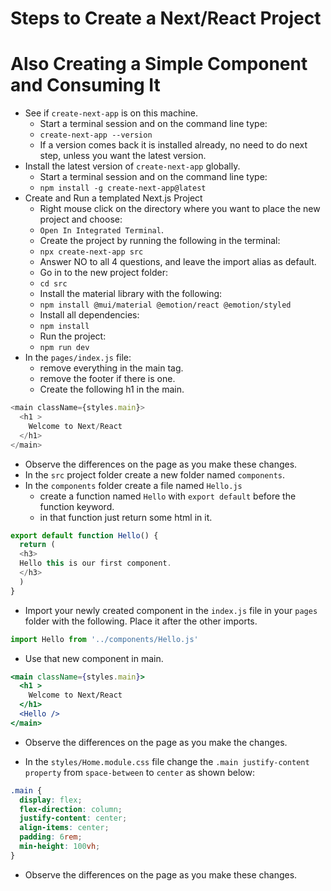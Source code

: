 # Steps to Create a Next/React Project 
# Also Creating a Simple Component and Consuming It

- See if `create-next-app` is on this machine.
  - Start a terminal session and on the command line type:
  - `create-next-app --version`
  - If a version comes back it is installed already, no need to do next step, unless you want the latest version.
- Install the latest version of `create-next-app` globally.
  - Start a terminal session and on the command line type:
  - `npm install -g create-next-app@latest`
- Create and Run a templated Next.js Project
  - Right mouse click on the directory where you want to place the new project and choose:
  - `Open In Integrated Terminal`.
  - Create the project by running the following in the terminal:
  - `npx create-next-app src`
  - Answer NO to all 4 questions, and leave the import alias as default.
  - Go in to the new project folder:
  - `cd src`
  - Install the material library with the following:
  - `npm install @mui/material @emotion/react @emotion/styled`
  - Install all dependencies:
  - `npm install`
  - Run the project:
  - `npm run dev`
- In the `pages/index.js` file:
  - remove everything in the main tag.
  - remove the footer if there is one.
  - Create the following h1 in the main.
```js
<main className={styles.main}>
  <h1 >
    Welcome to Next/React
  </h1>
</main>
```
- Observe the differences on the page as you make these changes.
- In the `src` project folder create a new folder named `components`.
- In the `components` folder create a file named `Hello.js`
  - create a function named `Hello` with `export default` before the function keyword.
  - in that function just return some html in it.
```js
export default function Hello() {
  return (
  <h3>
  Hello this is our first component.
  </h3>
  )
}
```
- Import your newly created component in the `index.js` file in your `pages` folder with the following. Place it after the other imports.
```js
import Hello from '../components/Hello.js'
```
- Use that new component in main.
```jsx
<main className={styles.main}>
  <h1 >
    Welcome to Next/React
  </h1>
  <Hello />
</main>
```
- Observe the differences on the page as you make the changes.

- In the `styles/Home.module.css` file change the `.main justify-content property` from `space-between` to `center` as shown below:
```css
.main {
  display: flex;
  flex-direction: column;
  justify-content: center;
  align-items: center;
  padding: 6rem;
  min-height: 100vh;
}
```
- Observe the differences on the page as you make these changes.